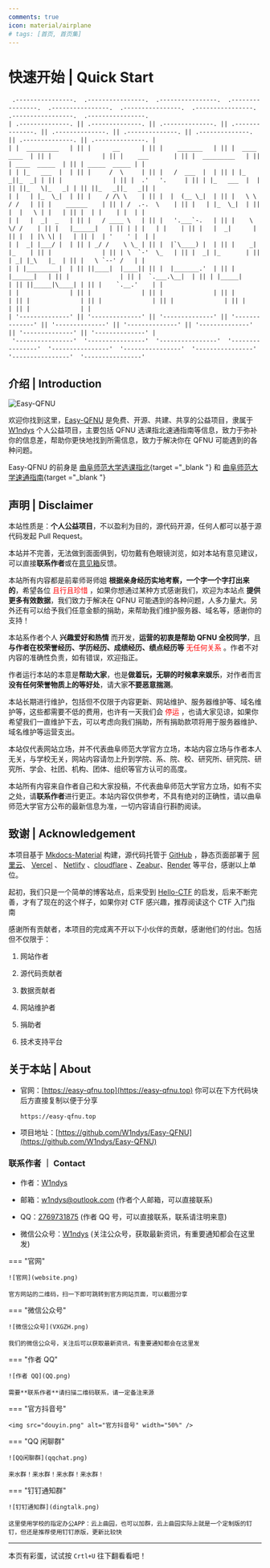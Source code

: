 ```yaml
---
comments: true
icon: material/airplane
# tags: [首页, 首页集]
---
```


<!--

.... . .-.. .-.. ---  -.. ..- -.-. -.- --..--  .-- . .-.. -.-. --- -- .  - ---  ...- .. . .--  -- -.--  ... --- ..- .-. -.-. .  -.-. --- -.. .

你好鸭，欢迎来查看我的源代码

Hello, welcome to my website.

w1ndys@outlook.com

🅆🄸🄽🄳🅈🅂🅆🄸🄽🄳🅈🅂🅆🄸🄽🄳🅈🅂🅆🄸🄽🄳🅈🅂🅆🄸🄽🄳🅈🅂🅆🄸🄽🄳🅈🅂🅆🄸🄽🄳🅈🅂🅆🄸🄽🄳🅈🅂🅆🄸🄽🄳🅈🅂🅆🄸🄽🄳🅈🅂

_           _                       _  _           _  _                                                       _                                        _                                                                                  _  _                                                                                                    _                                                                     _                                                                                                                                                                                                                                                                                            _
(_)         (_)                     (_)(_)         (_)(_)                                                     (_)                                      (_)                                                                                (_)(_)                                                                                                  (_)                                                                   (_)                                                                                                                                                                                                                                                                                          (_)
(_)         (_)     _  _  _  _         (_)            (_)             _  _  _                         _  _  _ (_)    _         _         _  _  _       (_)     _                                      _             _     _  _  _  _         (_)            _  _  _           _  _  _         _  _   _  _       _  _  _  _                      _ (_) _  _          _  _  _                       _               _   _  _            _  _  _  _       _             _                    _  _   _  _      _               _                    _  _  _  _         _  _  _        _         _       _       _  _        _  _  _         _  _  _  _                        _  _  _           _  _  _          _  _  _ (_)     _  _  _  _
(_) _  _  _ (_)    (_)(_)(_)(_)_       (_)            (_)          _ (_)(_)(_) _                    _(_)(_)(_)(_)   (_)       (_)      _(_)(_)(_)      (_)   _(_)                                    (_)           (_)   (_)(_)(_)(_)_       (_)          _(_)(_)(_)       _ (_)(_)(_) _     (_)(_)_(_)(_)     (_)(_)(_)(_)_                   (_)(_)(_)(_)      _ (_)(_)(_) _                   (_)_           _(_) (_)(_)          (_)(_)(_)(_)_    (_)           (_)                  (_)(_)_(_)(_)    (_)_           _(_)                 _(_)(_)(_)(_)     _ (_)(_)(_) _    (_)       (_)     (_)_  _ (_)(_)     _(_)(_)(_)       (_)(_)(_)(_)_                    _(_)(_)(_)       _ (_)(_)(_) _     _(_)(_)(_)(_)    (_)(_)(_)(_)_
(_)(_)(_)(_)(_)   (_) _  _  _ (_)      (_)            (_)         (_)         (_)                  (_)        (_)   (_)       (_)     (_)              (_) _(_)                                      (_)     _     (_)  (_) _  _  _ (_)      (_)         (_)              (_)         (_)   (_)   (_)   (_)   (_) _  _  _ (_)                     (_)           (_)         (_)                    (_)_       _(_)      (_)         (_) _  _  _ (_)   (_)     _     (_)                 (_)   (_)   (_)     (_)_       _(_)                  (_)_  _  _  _     (_)         (_)   (_)       (_)       (_)(_)          (_)              (_) _  _  _ (_)                  (_)              (_)         (_)   (_)        (_)   (_) _  _  _ (_)
(_)         (_)   (_)(_)(_)(_)(_)      (_)            (_)         (_)         (_)                  (_)        (_)   (_)       (_)     (_)              (_)(_)_            _  _                       (_)_  _(_)_  _(_)  (_)(_)(_)(_)(_)      (_)         (_)              (_)         (_)   (_)   (_)   (_)   (_)(_)(_)(_)(_)                     (_)     _     (_)         (_)                      (_)_   _(_)        (_)         (_)(_)(_)(_)(_)   (_)_  _(_)_  _(_)                 (_)   (_)   (_)       (_)_   _(_)                      (_)(_)(_)(_)_   (_)         (_)   (_)       (_)       (_)             (_)              (_)(_)(_)(_)(_)                  (_)              (_)         (_)   (_)        (_)   (_)(_)(_)(_)(_)
(_)         (_)   (_)_  _  _  _      _ (_) _        _ (_) _       (_) _  _  _ (_)                  (_)_  _  _ (_)   (_)_  _  _(_)_    (_)_  _  _       (_)  (_)_         (_)(_)                        (_)(_) (_)(_)    (_)_  _  _  _      _ (_) _       (_)_  _  _       (_) _  _  _ (_)   (_)   (_)   (_)   (_)_  _  _  _                       (_)_  _(_)    (_) _  _  _ (_)                        (_)_(_)        _ (_) _       (_)_  _  _  _       (_)(_) (_)(_)                   (_)   (_)   (_)         (_)_(_)                         _  _  _  _(_)  (_) _  _  _ (_)   (_)_  _  _(_)_      (_)             (_)_  _  _       (_)_  _  _  _                    (_)_  _  _       (_) _  _  _ (_)   (_)_  _  _ (_)   (_)_  _  _  _
(_)         (_)     (_)(_)(_)(_)    (_)(_)(_)      (_)(_)(_)         (_)(_)(_)                       (_)(_)(_)(_)     (_)(_)(_) (_)     (_)(_)(_)      (_)    (_)        (_)(_)                          (_)   (_)        (_)(_)(_)(_)    (_)(_)(_)        (_)(_)(_)         (_)(_)(_)      (_)   (_)   (_)     (_)(_)(_)(_)                        (_)(_)         (_)(_)(_)                             (_)         (_)(_)(_)        (_)(_)(_)(_)        (_)   (_)                     (_)   (_)   (_)          _(_)                          (_)(_)(_)(_)       (_)(_)(_)        (_)(_)(_) (_)     (_)               (_)(_)(_)        (_)(_)(_)(_)                     (_)(_)(_)         (_)(_)(_)        (_)(_)(_)(_)     (_)(_)(_)(_)
                                                                                                                                                                           (_)                                                                                                                                                                                                                                                                                                                              _  _(_)
                                                                                                                                                                          (_)                                                                                                                                                                                                                                                                                                                              (_)(_)

 .----------------. 	 .----------------.  .----------------.  .----------------.  .----------------. 	 .----------------.  .----------------.  .----------------.
| .--------------. |	| .--------------. || .--------------. || .--------------. || .--------------. |	| .--------------. || .--------------. || .--------------. |
| |     ____ _    | |	| |   _ ____      | || |     ____     | || | ____   ____  | || |  ____ ____ _   | |	| |  _ ___  ___ _  | || |     _ ___     | || | ___ __  _____ | |
| |    |_   _|   | |	| |  |_   _|     | || |   .'    `.   | || ||_  _| |_  _| | || | |_   ___  |  | |	| | |_  _||_  _| | || |   .'    `.   | || ||_   _||_   _|| |
| |      | |     | |	| |    | |       | || |  /  .--.  \  | || |  \ \   / /   | || |   | |_  \_|  | |	| |   \ \  / /   | || |  /  .--.  \  | || |  | |    | |  | |
| |      | |     | |	| |    | |   _   | || |  | |    | |  | || |   \ \ / /    | || |   |  _|  _   | |	| |    \ \/ /    | || |  | |    | |  | || |  | '    ' |  | |
| |     _| |_    | |	| |   _| |__/ |  | || |  \  `--'  /  | || |    \ ' /     | || |  _| |___/ |  | |	| |    _|  |_    | || |  \  `--'  /  | || |   \ `--' /   | |
| |    |____ _|   | |	| |  |_ ____ ___|  | || |   `.____.'   | || |     \_/      | || | |_________|  | | 	| |   |______|   | || |   `.____.'   | || |    `.__.'    | |
| |              | |	| |              | || |              | || |              | || |              | |	| |              | || |              | || |              | |
| '--------------' |	| '--------------' || '--------------' || '--------------' || '--------------' |	| '--------------' || '--------------' || '--------------' |
 '----------------' 	 '----------------'  '----------------'  '----------------'  '----------------' 	 '----------------'  '----------------'  '----------------'

#
#  (  (         )            (
#  )\))(   ' ( /(            )\ )   (
# ((_)()\ )  )\())   (      (()/(   )\ )   (
# _(())\_)()((_)\    )\ )    ((_)) (()/(   )\
# \ \((_)/ / / (_)  _(_/(    _| |   )(_)) ((_)
#  \ \/\/ /  | |   | ' \)) / _` |  | || | (_-<
#   \_/\_/   |_|   |_||_|  \_ _,_|   \_, | /__/
#                                   |__/

 .----------------.  .----------------.  .-----------------.  .----------------.  .----------------.  .----------------.
| .--------------. || .--------------. || .--------------. || .--------------. || .--------------. || .--------------. |
| | ____ _  _ ____ | || |     ____ _    | || | _ ___  ___ __  | || |  __ ____ __    | || |  __ __  __ __  | || |    __ _____   | |
| ||_   _||_   _|| || |    |_   _|   | || ||_   \|_   _| | || | |_   ___ `.  | || | |_  _||_  _| | || |   /  ___  |  | |
| |  | | /\ | |  | || |      | |     | || |  |   \ | |   | || |   | |   `. \ | || |   \ \  / /   | || |  |  (__ \_|  | |
| |  | |/  \| |  | || |      | |     | || |  | |\ \| |   | || |   | |    | | | || |    \ \/ /    | || |   '.___`-.   | |
| |  |   /\   |  | || |     _| |_    | || | _| |_\   |_  | || |  _| |___.' / | || |    _|  |_    | || |  |`\____) |  | |
| |  |__/  \__|  | || |    |____ _|   | || ||_ ____|\____| | || | |____ ____.'  | || |   |____ __|   | || |  |__ _____.'  | |
| |              | || |              | || |              | || |              | || |              | || |              | |
| '--------------' || '--------------' || '--------------' || '--------------' || '--------------' || '--------------' |
 '----------------'  '----------------'  '----------------'  '----------------'  '----------------'  '----------------'

    :::       :::       :::::::::::       ::::    :::       :::::::::    :::   :::       ::::::::
   :+:       :+:           :+:           :+:+:   :+:       :+:    :+:   :+:   :+:      :+:    :+:
  +:+       +:+           +:+           :+:+:+  +:+       +:+    +:+    +:+ +:+       +:+
 +#+  +:+  +#+           +#+           +#+ +:+ +#+       +#+    +:+     +#++:        +#++:++#++
+#+ +#+#+ +#+           +#+           +#+  +#+#+#       +#+    +#+      +#+                +#+
#+#+# #+#+#            #+#           #+#   #+#+#       #+#    #+#      #+#         #+#    #+#
###   ### ########

           .---.     ,---,
          /. ./|  ,`--.' |                  ,---,
      .--'.  ' ; /    /  :      ,---,     ,---.'|
     /__./ \ : |:    |.' '  ,-+-. /  |    |   | :           .--.--.
 .--'.  '   \' .`----':  | ,--.'|'   |    |   | |     .--, /  /    '
/___/ \ |    ' '   '   ' ;|   |  ,"' |  ,--.__| |   /_ ./||  :  /`./
;   \  \;      :   |   | ||   | /  | | /   ,'   |, ' , ' :|  :  ;_
 \   ;  `      |   '   : ;|   | |  | |.   '  /  /___/ \: | \  \    `.
  .   \    .\  ;   |   | '|   | |  |/ '   ; |:  |.  \  ' |  `----.   \
   \   \   ' \ |   '   : ||   | |--'  |   | '/  ' \  ;   : /  /`--'  /
    :   '  |--"    ;   |.'|   |/      |   :    :|  \  \  ;'--'.     /
     \   \ ;       '---'  '---'        \   \  /     :  \  \ `--'---'
      '---"                             `----'       \  ' ;
                                                      `--`   -->

<!-- -------------------------------------------------------------------------------------------------------------------- -->

<!--

%E4%BB%B0%E6%9C%9B%E9%AB%98%E5%B1%B1%E7%9A%84%E4%BA%BA%0A%0A%E4%BB%A5%E4%B8%BA%E5%B1%B1%E5%B7%85%E6%98%AF%E5%B7%8D%E5%B3%A8%E5%B7%85%E5%B3%B0%0A%0A%E5%B3%BB%E5%B3%AD%E3%80%81%E6%8C%BA%E6%8B%94%EF%BC%8C%E6%97%A0%E5%8F%AF%E6%8C%91%E5%89%94%0A%0A%E6%94%80%E7%99%BB%E9%AB%98%E5%B3%B0%E7%9A%84%E4%BA%BA%E6%96%B9%E7%9F%A5%0A%0A%E9%82%A3%E9%87%8C%E6%9C%89%E8%8D%86%E6%A3%98%E3%80%81%E9%99%A9%E6%BB%A9%0A%0A%E8%BF%9C%E4%B8%8D%E6%AD%A2%E7%9C%BC%E5%89%8D%E9%A3%8E%E5%85%89%E4%BF%8F%E4%B8%BD

仰望高山的人

以为山巅是巍峨巅峰

峻峭、挺拔，无可挑剔

攀登高峰的人方知

那里有荆棘、险滩

远不止眼前风光俏丽

-->

<!-- 欲戴皇冠，必承其重。

愿你所有美好，都如约而至。 -->

<!-- 都看到这里了，不考虑考虑加入我们的 contributors 列表吗？

都看到这里了，不考虑考虑加入我们的 contributors 列表吗？

都看到这里了，不考虑考虑加入我们的 contributors 列表吗？

都看到这里了，不考虑考虑加入我们的 contributors 列表吗？

都看到这里了，不考虑考虑加入我们的 contributors 列表吗？

都看到这里了，不考虑考虑加入我们的 contributors 列表吗？

都看到这里了，不考虑考虑加入我们的 contributors 列表吗？

都看到这里了，不考虑考虑加入我们的 contributors 列表吗？

都看到这里了，不考虑考虑加入我们的 contributors 列表吗？

都看到这里了，不考虑考虑加入我们的 contributors 列表吗？

都看到这里了，不考虑考虑加入我们的 contributors 列表吗？

都看到这里了，不考虑考虑加入我们的 contributors 列表吗？ -->

<!-- -------------------------------------------------------------------------------------------------------------------- -->

# 快速开始 | Quick Start

```title="Easy-QFNU"
 .----------------.  .----------------.  .----------------.  .----------------.  .----------------.  .----------------.  .----------------.  .-----------------.  .----------------.
| .--------------. || .--------------. || .--------------. || .--------------. || .--------------. || .--------------. || .--------------. || .--------------. || .--------------. |
| |  _________   | || |      __      | || |    _______   | || |  ____  ____  | || |              | || |    ___       | || |  _________   | || | ____  _____  | || | _____  _____ | |
| | |_   ___  |  | || |     /  \     | || |   /  ___  |  | || | |_  _||_  _| | || |              | || |  .'   '.     | || | |_   ___  |  | || ||_   \|_   _| | || ||_   _||_   _|| |
| |   | |_  \_|  | || |    / /\ \    | || |  |  (__ \_|  | || |   \ \  / /   | || |    ______    | || | /  .-.  \    | || |   | |_  \_|  | || |  |   \ | |   | || |  | |    | |  | |
| |   |  _|  _   | || |   / ____ \   | || |   '.___`-.   | || |    \ \/ /    | || |   |______|   | || | | |   | |    | || |   |  _|      | || |  | |\ \| |   | || |  | '    ' |  | |
| |  _| |___/ |  | || | _/ /    \ \_ | || |  |`\____) |  | || |    _|  |_    | || |              | || | \  `-'  \_   | || |  _| |_       | || | _| |_\   |_  | || |   \ `--' /   | |
| | |_________|  | || ||____|  |____|| || |  |_______.'  | || |   |______|   | || |              | || |  `.___.\__|  | || | |_____|      | || ||_____|\____| | || |    `.__.'    | |
| |              | || |              | || |              | || |              | || |              | || |              | || |              | || |              | || |              | |
| '--------------' || '--------------' || '--------------' || '--------------' || '--------------' || '--------------' || '--------------' || '--------------' || '--------------' |
 '----------------'  '----------------'  '----------------'  '----------------'  '----------------'  '----------------'  '----------------'  '----------------'  '----------------'
```

## 介绍 | Introduction

![Easy-QFNU](https://socialify.git.ci/W1ndys/Easy-QFNU/image?description=1&font=Inter&forks=1&issues=1&language=1&logo=https%3A%2F%2Feasy-qfnu.top%2Fassets%2Flogo%2Ffavico.png&owner=1&pattern=Signal&pulls=1&stargazers=1&theme=Auto)

欢迎你找到这里，[Easy-QFNU](https://Easy-QFNU.top) 是免费、开源、共建、共享的公益项目，隶属于 [W1ndys](https://github.com/W1ndys) 个人公益项目，主要包括 QFNU 选课指北速通指南等信息，致力于弥补你的信息差，帮助你更快地找到所需信息，致力于解决你在 QFNU 可能遇到的各种问题。

Easy-QFNU 的前身是 [曲阜师范大学选课指北](https://blog.w1ndys.top/posts/216d9006#/){target ="\_blank "} 和 [曲阜师范大学速通指南](https://blog.w1ndys.top/posts/8f8bbaa8){target ="\_blank "}

## 声明 | Disclaimer

本站性质是：**个人公益项目**，不以盈利为目的，源代码开源，任何人都可以基于源代码发起 Pull Request。

本站并不完善，无法做到面面俱到，切勿戴有色眼镜浏览，如对本站有意见建议，可以直接**联系作者**或在[意见箱](/Start/Feedback-Box/)反馈。

本站所有内容都是前辈师哥师姐 **根据亲身经历实地考察，一个字一个字打出来的**，希望各位 <font color="red"> 且行且珍惜 </font>，如果你想通过某种方式感谢我们，欢迎为本站点 **提供更多有效数据**，我们致力于解决在 QFNU 可能遇到的各种问题，人多力量大。另外还有可以给予我们任意金额的捐助，来帮助我们维护服务器、域名等，感谢你的支持！

本站系作者个人 **兴趣爱好和热情** 而开发，**运营的初衷是帮助 QFNU 全校同学**，且**与作者在校荣誉经历、学历经历、成绩经历、绩点经历等**<font color="red"> 无任何关系 </font>。作者不对内容的准确性负责，如有错误，欢迎指正。

作者运行本站的本意是**帮助大家**，也是**做着玩，无聊的时候拿来娱乐**，对作者而言**没有任何荣誉物质上的等好处**，请大家**不要恶意揣测**。

本站长期进行维护，包括但不仅限于内容更新、网站维护、服务器维护等、域名维护等，这些都需要不低的费用，也许有一天我们会 <font color="red"> 停运 </font>，也请大家见谅，如果你希望我们一直维护下去，可以考虑向我们捐助，所有捐助款项将用于服务器维护、域名维护等运营支出。

本站仅代表网站立场，并不代表曲阜师范大学官方立场，本站内容立场与作者本人无关，与学校无关，网站内容请勿上升到学院、系、院、校、研究所、研究院、研究所、学会、社团、机构、团体、组织等官方认可的高度。

本站所有内容来自作者自己和大家投稿，不代表曲阜师范大学官方立场，如有不实之处，请**联系作者**进行更正。本站内容仅供参考，不具有绝对的正确性，请以曲阜师范大学官方公布的最新信息为准，一切内容请自行斟酌阅读。

## 致谢 | Acknowledgement

本项目基于 [Mkdocs-Material](https://squidfunk.github.io/mkdocs-material/) 构建，源代码托管于 [GitHub](https://github.com/W1ndys/Easy-QFNU) ，静态页面部署于 [阿里云](https://www.aliyun.com/)、 [Vercel](https://vercel.com/) 、 [Netlify](https://www.netlify.com/) 、[cloudflare](https://www.cloudflare.com/) 、[Zeabur](https://zeabur.com/)、[Render](https://render.com/) 等平台，感谢以上单位。

起初，我们只是一个简单的博客站点，后来受到 [Hello-CTF](https://hello-ctf.com/) 的启发，后来不断完善，才有了现在的这个样子，如果你对 CTF 感兴趣，推荐阅读这个 CTF 入门指南

感谢所有贡献者，本项目的完成离不开以下小伙伴的贡献，感谢他们的付出。包括但不仅限于：

1. 网站作者

2. 源代码贡献者

3. 数据贡献者

4. 网站维护者

5. 捐助者

6. 技术支持平台

## 关于本站 | About

- 官网：[https://easy-qfnu.top](https://easy-qfnu.top) 你可以在下方代码块后方直接复制以便于分享

  ```title="官网"
  https://easy-qfnu.top
  ```

- 项目地址：[https://github.com/W1ndys/Easy-QFNU](https://github.com/W1ndys/Easy-QFNU)

### 联系作者 ｜ Contact

- 作者：[W1ndys](https://github.com/W1ndys)

- 邮箱：[w1ndys@outlook.com](mailto:w1ndys@outlook.com) (作者个人邮箱，可以直接联系)

- QQ：[2769731875](https://qm.qq.com/q/UK4JFydS8y) (作者 QQ 号，可以直接联系，联系请注明来意)

- 微信公众号：[W1ndys](#contact-微信公众号) (关注公众号，获取最新资讯，有重要通知都会在这里发)

=== "官网"

    ![官网](website.png)

    官方网站的二维码，扫一下即可跳转到官方网站页面，可以截图分享

=== "微信公众号"

    ![微信公众号](VXGZH.png)

    我们的微信公众号，关注后可以获取最新资讯，有重要通知都会在这里发

=== "作者 QQ"

    ![作者 QQ](QQ.png)

    需要**联系作者**请扫描二维码联系，请一定备注来源

=== "官方抖音号"

    <img src="douyin.png" alt="官方抖音号" width="50%" />

=== "QQ 闲聊群"

    ![QQ闲聊群](qqchat.png)

    来水群！来水群！来水群！来水群！

=== "钉钉通知群"

    ![钉钉通知群](dingtalk.png)

    这里使用学校的指定办公APP：云上曲园，也可以加群，云上曲园实际上就是一个定制版的钉钉，但还是推荐使用钉钉原版，更新比较快

---

本页有彩蛋，试试按 `Crtl+U` 往下翻看看吧！
